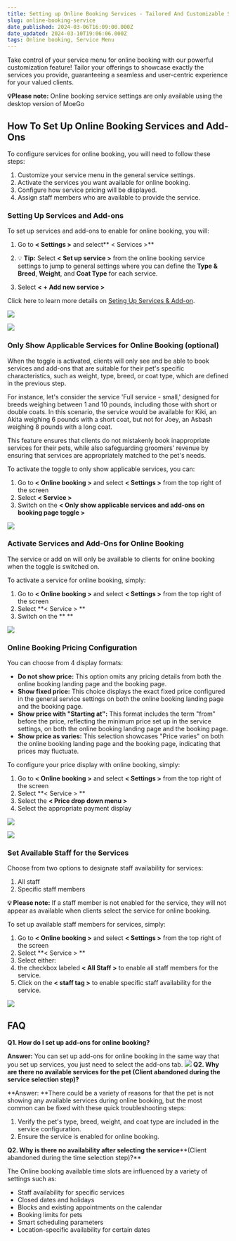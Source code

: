 ```yaml
---
title: Setting up Online Booking Services - Tailored And Customizable Service Menus
slug: online-booking-service
date_published: 2024-03-06T16:09:00.000Z
date_updated: 2024-03-10T19:06:06.000Z
tags: Online booking, Service Menu
---
```


Take control of your service menu for online booking with our powerful customization feature! Tailor your offerings to showcase exactly the services you provide, guaranteeing a seamless and user-centric experience for your valued clients.

**💡Please note:** Online booking service settings are only available using the desktop version of MoeGo

## How To Set Up Online Booking Services and Add-Ons

To configure services for online booking, you will need to follow these steps:

1. Customize your service menu in the general service settings.
2. Activate the services you want available for online booking.
3. Configure how service pricing will be displayed.
4. Assign staff members who are available to provide the service.

### Setting Up Services and Add-ons

To set up services and add-ons to enable for online booking, you will:

1. Go to **< Settings >** and select** < Services >**
1. 💡 **Tip:** Select **< Set up service >** from the online booking service settings to jump to general settings where you can define the **Type & Breed**, **Weight**, and **Coat Type** for each service.

2. Select **< + Add new service >**

Click here to learn more details on [Seting Up Services & Add-on](__GHOST_URL__/set-up-service-add-ons/).

![](__GHOST_URL__/content/images/2024/03/CleanShot-2024-03-06-at-19.26.53@2x-1.png)

![](__GHOST_URL__/content/images/2024/03/CleanShot-2024-03-06-at-19.32.23@2x.png)

### Only Show Applicable Services for Online Booking (optional)

When the toggle is activated, clients will only see and be able to book services and add-ons that are suitable for their pet's specific characteristics, such as weight, type, breed, or coat type, which are defined in the previous step.

For instance, let's consider the service 'Full service - small,' designed for breeds weighing between 1 and 10 pounds, including those with short or double coats. In this scenario, the service would be available for Kiki, an Akita weighing 6 pounds with a short coat, but not for Joey, an Asbash weighing 8 pounds with a long coat.

This feature ensures that clients do not mistakenly book inappropriate services for their pets, while also safeguarding groomers' revenue by ensuring that services are appropriately matched to the pet's needs.

To activate the toggle to only show applicable services, you can:

1. Go to **< Online booking >** and select **< Settings >** from the top right of the screen
2. Select **< Service >**
3. Switch on the **< Only show applicable services and add-ons on booking page toggle >**

![](__GHOST_URL__/content/images/2024/03/CleanShot-2024-03-06-at-20.14.46@2x.png)
### Activate Services and Add-Ons for Online Booking

The service or add on will only be available to clients for online booking when the toggle is switched on.

To activate a service for online booking, simply:

1. Go to **< Online booking >** and select **< Settings >** from the top right of the screen
2. Select **< Service > **
3. Switch on the **<Online booking toggle > **

![](__GHOST_URL__/content/images/2024/03/CleanShot-2024-03-06-at-20.15.54@2x.png)
### Online Booking Pricing Configuration

You can choose from 4 display formats:

- **Do not show price:** This option omits any pricing details from both the online booking landing page and the booking page.
- **Show fixed price:** This choice displays the exact fixed price configured in the general service settings on both the online booking landing page and the booking page.
- **Show price with "Starting at":** This format includes the term "from" before the price, reflecting the minimum price set up in the service settings, on both the online booking landing page and the booking page.
- **Show price as varies:** This selection showcases "Price varies" on both the online booking landing page and the booking page, indicating that prices may fluctuate.

To configure your price display with online booking, simply:

1. Go to **< Online booking >** and select **< Settings >** from the top right of the screen
2. Select **< Service > **
3. Select the **< Price drop down menu >**
4. Select the appropriate payment display

![](__GHOST_URL__/content/images/2024/03/CleanShot-2024-03-06-at-20.27.20@2x.png)

![](__GHOST_URL__/content/images/2024/03/CleanShot-2024-03-06-at-20.27.13@2x.png)

### Set Available Staff for the Services

Choose from two options to designate staff availability for services:

1. All staff
2. Specific staff members

**💡 Please note:** If a staff member is not enabled for the service, they will not appear as available when clients select the service for online booking.

To set up available staff members for services, simply:

1. Go to **< Online booking >** and select **< Settings >** from the top right of the screen
2. Select **< Service > **
3. Select either:
1. the checkbox labeled **< All Staff >** to enable all staff members for the service.
2. Click on the **< staff tag >** to enable specific staff availability for the service.

![](__GHOST_URL__/content/images/2024/03/CleanShot-2024-03-06-at-20.31.58@2x.png)
## FAQ

**Q1. How do I set up add-ons for online booking?**

**Answer:** You can set up add-ons for online booking in the same way that you set up services, you just need to select the add-ons tab. 
![](__GHOST_URL__/content/images/2024/03/CleanShot-2024-03-06-at-20.39.22@2x.png)
**Q2. Why are there no available services for the pet (Client abandoned during the service selection step)?**

**Answer: **There could be a variety of reasons for that the pet is not showing any available services during online booking, but the most common can be fixed with these quick troubleshooting steps:

1. Verify the pet's type, breed, weight, and coat type are included in the service configuration.
2. Ensure the service is enabled for online booking.

**Q2. Why is there no availability after selecting the service****(Client abandoned during the time selection step)?**

The Online booking available time slots are influenced by a variety of settings such as:

- Staff availability for specific services
- Closed dates and holidays
- Blocks and existing appointments on the calendar
- Booking limits for pets
- Smart scheduling parameters
- Location-specific availability for certain dates
